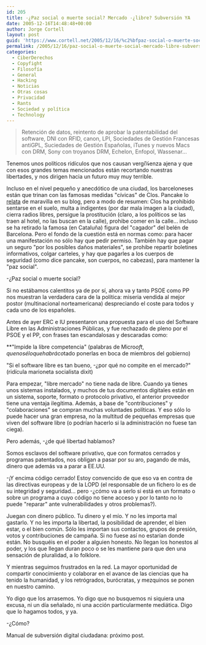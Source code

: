 ```yaml
---
id: 205
title: -¿Paz social o muerte social? Mercado -¿libre? Subversión YA
date: 2005-12-16T14:48:48+00:00
author: Jorge Cortell
layout: post
guid: 'https://www.cortell.net/2005/12/16/%c2%bfpaz-social-o-muerte-social-mercado-%c2%bflibre-subversion-ya/'
permalink: /2005/12/16/paz-social-o-muerte-social-mercado-libre-subversion-ya/
categories:
  - CiberDerechos
  - Copyfight
  - Filosofí­a
  - General
  - Hacking
  - Noticias
  - Otras cosas
  - Privacidad
  - Rants
  - Sociedad y polí­tica
  - Technology
---
```

> Retención de datos, reintento de aprobar la patentabilidad del software, DNI con RFID, canon, LPI, Sociedades de Gestión Francesas antiGPL, Suciedades de Gestión Españolas, iTunes y nuevos Macs con DRM, Sony con troyanos DRM, Echelon, Enfopol, Wassenar...

Tenemos unos polí­ticos ridí­culos que nos causan vergí¼enza ajena y que con esos grandes temas mencionados están recortando nuestras libertades, y nos dirigen hacia un futuro muy muy terrible.

Incluso en el nivel pequeño y anecdótico de una ciudad, los barceloneses están que trinan con las famosas medidas "cí­vicas" de Clos. Pancake lo [relata](https://news.nopcode.org/pancake/post_46.html) de maravilla en su blog, pero a modo de resumen: Clos ha prohibido sentarse en el suelo, multa a indigentes (por dar mala imagen a la ciudad), cierra radios libres, persigue la prostitución (claro, a los polí­ticos se las traen al hotel, no las buscan en la calle), prohibe comer en la calle... incluso se ha retirado la famosa (en Cataluña) figura del "cagador" del belén de Barcelona. Pero el fondo de la cuestión está en normas como: para hacer una manifestación no sólo hay que pedir permiso. También hay que pagar un seguro "por los posibles daños materiales", se prohibe repartir boletines informativos, colgar carteles, y hay que pagarles a los cuerpos de seguridad (como dice pancake, son cuerpos, no cabezas), para mantener la "paz social".

-¿Paz social o muerte social?

Si no estábamos calentitos ya de por sí­, ahora va y tanto PSOE como PP nos muestran la verdadera cara de la polí­tica: miseria vendida al mejor postor (multinacional norteamericana) despreciando el coste para todos y cada uno de los españoles.

Antes de ayer ERC e IU presentaron una propuesta para el uso del Software Libre en las Administraciones Públicas, y fue rechazado de pleno por el PSOE y el PP, con frases tan escandalosas y descaradas como:

**"Impide la libre competencia" (palabras de Micro$oft, que no sé lo que habrá co$tado ponerlas en boca de miembros del gobierno)</p> 

"Si el software libre es tan bueno, -¿por qué no compite en el mercado?" (ridí­cula marioneta socialista dixit)</strong>

Para empezar, "libre mercado" no tiene nada de libre. Cuando ya tienes unos sistemas instalados, y muchos de tus documentos digitales están en un sistema, soporte, formato o protocolo privativo, el anterior proveedor tiene una ventaja ilegí­tima. Además, a base de "contribuciones" y "colaboraciones" se compran muchas voluntades polí­ticas. Y eso sólo lo puede hacer una gran empresa, no la multitud de pequeñas empresas que viven del software libre (o podrí­an hacerlo si la administración no fuese tan ciega).

Pero además, -¿de qué libertad hablamos?

Somos esclavos del software privativo, que con formatos cerrados y programas patentados, nos obligan a pasar por su aro, pagando de más, dinero que además va a parar a EE.UU.

-¡Y encima código cerrado! Estoy convencido de que eso va en contra de las directivas europeas y de la LOPD (el responsable de un fichero lo es de su integridad y seguridad... pero -¿cómo va a serlo si está en un formato o sobre un programa a cuyo código no tiene acceso y por lo tanto no lo puede "reparar" ante vulnerabilidades y otros problemas?).

Juegan con dinero público. Tu dinero y el mí­o. Y no les importa mal gastarlo. Y no les importa la libertad, la posibilidad de aprender, el bien estar, o el bien común. Sólo les importan sus contactos, grupos de presión, votos y contribuciones de campaña. Si no fuese así­ no estarí­an donde están. No busquéis en el poder a alguien honesto. No llegan los honestos al poder, y los que llegan duran poco o se les mantiene para que den una sensación de pluralidad, a lo folklore.

Y mientras seguimos frustrados en la red. La mayor oportunidad de compartir conocimiento y colaborar en el avance de las ciencias que ha tenido la humanidad, y los retrógrados, burócratas, y mezquinos se ponen en nuestro camino.

Yo digo que los arrasemos. Yo digo que no busquemos ni siquiera una excusa, ni un dí­a señalado, ni una acción particularmente mediática. Digo que lo hagamos todos, y ya.

-¿Cómo?

Manual de subversión digital ciudadana: próximo post.